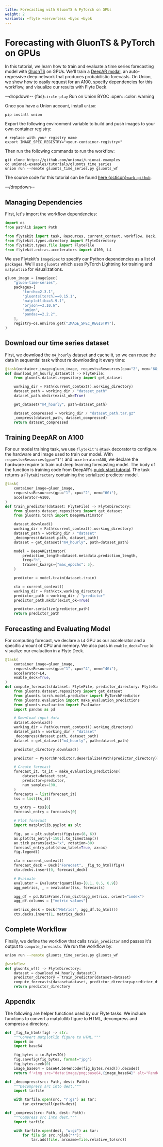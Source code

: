 ```yaml
---
title: Forecasting with GluonTS & PyTorch on GPUs
weight: 2
variants: +flyte +serverless +byoc +byok
---
```


# Forecasting with GluonTS & PyTorch on GPUs

In this tutorial, we learn how to train and evaluate a time series forecasting model
with [GluonTS](https://ts.gluon.ai/stable/) on GPUs. We'll train a
[DeepAR modal](https://arxiv.org/abs/1704.04110), an auto-regressive deep network that
produces probabilistic forecasts. On Union, we show how to easily request for an A100,
specify dependencies for this workflow, and visualize our results with Flyte Deck.

<!-- #region -->

--dropdown-- {fas}`circle-play` Run on Union BYOC
:open:
:color: warning

Once you have a Union account, install `union`:

```shell
pip install union
```

Export the following environment variable to build and push
images to your own container registry:

```shell
# replace with your registry name
export IMAGE_SPEC_REGISTRY="<your-container-registry>"
```

Then run the following commands to run the workflow:

```shell
git clone https://github.com/unionai/unionai-examples
cd unionai-examples/tutorials/gluonts_time_series
union run --remote gluonts_time_series.py gluonts_wf
```

The source code for this tutorial can be found [here {octicon}`mark-github`](https://www.github.com/unionai/unionai-examples/tree/main/tutorials/gluonts_time_series/gluonts_time_series.py).

--/dropdown--

<!-- #endregion -->

## Managing Dependencies

First, let's import the workflow dependencies:

```python
import os
from pathlib import Path
```

```python
from flytekit import task, Resources, current_context, workflow, Deck, ImageSpec
from flytekit.types.directory import FlyteDirectory
from flytekit.types.file import FlyteFile
from flytekit.extras.accelerators import A100, L4
```

We use Flytekit's `ImageSpec` to specify our Python dependencies as a list of `packages`.
We'll use `gluonts` which uses PyTorch Lightning for training and `matplotlib` for
visualizations.

```python
gluon_image = ImageSpec(
    "gluon-time-series",
    packages=[
        "torch==2.3.1",
        "gluonts[torch]==0.15.1",
        "matplotlib==3.9.1",
        "orjson==3.10.6",
        "union",
        "pandas==2.2.2",
    ],
    registry=os.environ.get("IMAGE_SPEC_REGISTRY"),
)
```

## Download our time series dataset

First, we download the `m4_hourly` dataset and cache it, so we can reuse the data
in sequential task without re downloading it every time:

```python
@task(container_image=gluon_image, requests=Resources(cpu="2", mem="6Gi"))
def download_m4_hourly_dataset() -> FlyteFile:
    from gluonts.dataset.repository import get_dataset

    working_dir = Path(current_context().working_directory)
    dataset_path = working_dir / "dataset_path"
    dataset_path.mkdir(exist_ok=True)

    get_dataset("m4_hourly", path=dataset_path)

    dataset_compressed = working_dir / "dataset_path.tar.gz"
    _compress(dataset_path, dataset_compressed)
    return dataset_compressed
```

## Training DeepAR on A100

For our model training task, we use `flytekit's` `@task` decorator to configure the
hardware and image used to train our model. With `requests=Resources(gpu="1")` and
`accelerator=A00`, we declare the hardware require to train out deep learning
forecasting model. The body of the function is training code from DeepAR's
[quick start tutorial](https://ts.gluon.ai/stable/tutorials/forecasting/quick_start_tutorial.html).
The task returns a `FlyteDirectory` containing the serialized predictor model.

```python
@task(
    container_image=gluon_image,
    requests=Resources(gpu="1", cpu="2", mem="6Gi"),
    accelerator=A100,
)
def train_predictor(dataset: FlyteFile) -> FlyteDirectory:
    from gluonts.dataset.repository import get_dataset
    from gluonts.torch import DeepAREstimator

    dataset.download()
    working_dir = Path(current_context().working_directory)
    dataset_path = working_dir / "dataset"
    _decompress(dataset.path, dataset_path)
    dataset = get_dataset("m4_hourly", path=dataset_path)

    model = DeepAREstimator(
        prediction_length=dataset.metadata.prediction_length,
        freq="h",
        trainer_kwargs={"max_epochs": 5},
    )

    predictor = model.train(dataset.train)

    ctx = current_context()
    working_dir = Path(ctx.working_directory)
    predictor_path = working_dir / "predictor"
    predictor_path.mkdir(exist_ok=True)

    predictor.serialize(predictor_path)
    return predictor_path
```

## Forecasting and Evaluating Model

For computing forecast, we declare a `L4` GPU as our accelerator and a specific amount
of CPU and memory. We also pass in `enable_deck=True` to visualize our evaluation
in a Flyte Deck.

```python
@task(
    container_image=gluon_image,
    requests=Resources(gpu="1", cpu="4", mem="4Gi"),
    accelerator=L4,
    enable_deck=True,
)
def compute_forecasts(dataset: FlyteFile, predictor_directory: FlyteDirectory):
    from gluonts.dataset.repository import get_dataset
    from gluonts.torch.model.predictor import PyTorchPredictor
    from gluonts.evaluation import make_evaluation_predictions
    from gluonts.evaluation import Evaluator
    import pandas as pd

    # Download input data
    dataset.download()
    working_dir = Path(current_context().working_directory)
    dataset_path = working_dir / "dataset"
    _decompress(dataset.path, dataset_path)
    dataset = get_dataset("m4_hourly", path=dataset_path)

    predictor_directory.download()

    predictor = PyTorchPredictor.deserialize(Path(predictor_directory))

    # Create forecast
    forecast_it, ts_it = make_evaluation_predictions(
        dataset=dataset.test,
        predictor=predictor,
        num_samples=100,
    )
    forecasts = list(forecast_it)
    tss = list(ts_it)

    ts_entry = tss[0]
    forecast_entry = forecasts[0]

    # Plot forecast
    import matplotlib.pyplot as plt

    fig, ax = plt.subplots(figsize=(8, 6))
    ax.plot(ts_entry[-150:].to_timestamp())
    ax.tick_params(axis="x", rotation=30)
    forecast_entry.plot(show_label=True, ax=ax)
    fig.legend()

    ctx = current_context()
    forecast_deck = Deck("Forecast", _fig_to_html(fig))
    ctx.decks.insert(0, forecast_deck)

    # Evaluate
    evaluator = Evaluator(quantiles=[0.1, 0.5, 0.9])
    agg_metrics, _ = evaluator(tss, forecasts)

    agg_df = pd.DataFrame.from_dict(agg_metrics, orient="index")
    agg_df.columns = ["metric values"]

    metrics_deck = Deck("Metrics", agg_df.to_html())
    ctx.decks.insert(1, metrics_deck)
```

<!-- #region -->

## Complete Workflow

Finally, we define the workflow that calls `train_predictor` and passes it's output
to `compute_forecasts`. We run the workflow by:

```bash
union run --remote gluonts_time_series.py gluonts_wf
```

<!-- #endregion -->

```python
@workflow
def gluonts_wf() -> FlyteDirectory:
    dataset = download_m4_hourly_dataset()
    predictor_directory = train_predictor(dataset=dataset)
    compute_forecasts(dataset=dataset, predictor_directory=predictor_directory)
    return predictor_directory
```

## Appendix

The following are helper functions used by our Flyte tasks. We include functions to
convert a matplotlib figure to HTML, decompress and compress a directory.

```python
def _fig_to_html(fig) -> str:
    """Convert matplotlib figure to HTML."""
    import io
    import base64

    fig_bytes = io.BytesIO()
    fig.savefig(fig_bytes, format="jpg")
    fig_bytes.seek(0)
    image_base64 = base64.b64encode(fig_bytes.read()).decode()
    return f'<img src="data:image/png;base64,{image_base64}" alt="Rendered Image" />'
```

```python
def _decompress(src: Path, dest: Path):
    """Decompress src into dest."""
    import tarfile

    with tarfile.open(src, "r:gz") as tar:
        tar.extractall(path=dest)
```

```python
def _compress(src: Path, dest: Path):
    """Compress src into dest."""
    import tarfile

    with tarfile.open(dest, "w:gz") as tar:
        for file in src.rglob("*"):
            tar.add(file, arcname=file.relative_to(src))
```
